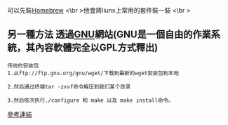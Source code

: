 可以先裝[Homebrew](https://brew.sh/)
<\br >他會將liunx上常用的套件裝一裝
<\br >
## 另一種方法 透過[GNU](https://github.com/EriaWist/Free_Software_Introduction/blob/main/GNU)網站(GNU是一個自由的作業系統，其內容軟體完全以GPL方式釋出)
```
传统的安装包
1.从ftp://ftp.gnu.org/gnu/wget/下载到最新的wget安装包到本地

2.然后通过终端tar -zxvf命令解压到我们某个目录

3.然后依次执行./configure 和 make 以及 make install命令。
```
[參考連結](https://www.cnblogs.com/chen1999/p/12541109.html)
